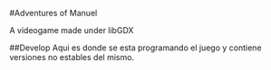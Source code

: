 #Adventures of Manuel

A videogame made under libGDX

##Develop
Aqui es donde se esta programando el juego y contiene versiones no estables del mismo.
